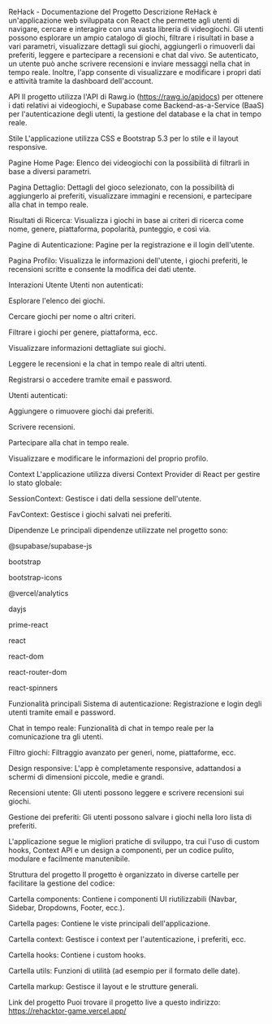 ReHack - Documentazione del Progetto
Descrizione
ReHack è un'applicazione web sviluppata con React che permette agli utenti di navigare, cercare e interagire con una vasta libreria di videogiochi. Gli utenti possono esplorare un ampio catalogo di giochi, filtrare i risultati in base a vari parametri, visualizzare dettagli sui giochi, aggiungerli o rimuoverli dai preferiti, leggere e partecipare a recensioni e chat dal vivo. Se autenticato, un utente può anche scrivere recensioni e inviare messaggi nella chat in tempo reale. Inoltre, l'app consente di visualizzare e modificare i propri dati e attività tramite la dashboard dell'account.

API
Il progetto utilizza l'API di Rawg.io (https://rawg.io/apidocs) per ottenere i dati relativi ai videogiochi, e Supabase come Backend-as-a-Service (BaaS) per l'autenticazione degli utenti, la gestione del database e la chat in tempo reale.

Stile
L'applicazione utilizza CSS e Bootstrap 5.3 per lo stile e il layout responsive.

Pagine
Home Page: Elenco dei videogiochi con la possibilità di filtrarli in base a diversi parametri.

Pagina Dettaglio: Dettagli del gioco selezionato, con la possibilità di aggiungerlo ai preferiti, visualizzare immagini e recensioni, e partecipare alla chat in tempo reale.

Risultati di Ricerca: Visualizza i giochi in base ai criteri di ricerca come nome, genere, piattaforma, popolarità, punteggio, e così via.

Pagine di Autenticazione: Pagine per la registrazione e il login dell'utente.

Pagina Profilo: Visualizza le informazioni dell'utente, i giochi preferiti, le recensioni scritte e consente la modifica dei dati utente.

Interazioni Utente
Utenti non autenticati:

Esplorare l'elenco dei giochi.

Cercare giochi per nome o altri criteri.

Filtrare i giochi per genere, piattaforma, ecc.

Visualizzare informazioni dettagliate sui giochi.

Leggere le recensioni e la chat in tempo reale di altri utenti.

Registrarsi o accedere tramite email e password.

Utenti autenticati:

Aggiungere o rimuovere giochi dai preferiti.

Scrivere recensioni.

Partecipare alla chat in tempo reale.

Visualizzare e modificare le informazioni del proprio profilo.

Context
L'applicazione utilizza diversi Context Provider di React per gestire lo stato globale:

SessionContext: Gestisce i dati della sessione dell'utente.

FavContext: Gestisce i giochi salvati nei preferiti.

Dipendenze
Le principali dipendenze utilizzate nel progetto sono:

@supabase/supabase-js

bootstrap

bootstrap-icons

@vercel/analytics

dayjs

prime-react

react

react-dom

react-router-dom

react-spinners

Funzionalità principali
Sistema di autenticazione: Registrazione e login degli utenti tramite email e password.

Chat in tempo reale: Funzionalità di chat in tempo reale per la comunicazione tra gli utenti.

Filtro giochi: Filtraggio avanzato per generi, nome, piattaforme, ecc.

Design responsive: L'app è completamente responsive, adattandosi a schermi di dimensioni piccole, medie e grandi.

Recensioni utente: Gli utenti possono leggere e scrivere recensioni sui giochi.

Gestione dei preferiti: Gli utenti possono salvare i giochi nella loro lista di preferiti.

L'applicazione segue le migliori pratiche di sviluppo, tra cui l'uso di custom hooks, Context API e un design a componenti, per un codice pulito, modulare e facilmente manutenibile.

Struttura del progetto
Il progetto è organizzato in diverse cartelle per facilitare la gestione del codice:

Cartella components: Contiene i componenti UI riutilizzabili (Navbar, Sidebar, Dropdowns, Footer, ecc.).

Cartella pages: Contiene le viste principali dell'applicazione.

Cartella context: Gestisce i context per l'autenticazione, i preferiti, ecc.

Cartella hooks: Contiene i custom hooks.

Cartella utils: Funzioni di utilità (ad esempio per il formato delle date).

Cartella markup: Gestisce il layout e le strutture generali.

Link del progetto
Puoi trovare il progetto live a questo indirizzo: https://rehacktor-game.vercel.app/

